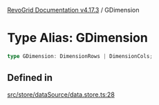 [RevoGrid Documentation v4.17.3](README.md) / GDimension

# Type Alias: GDimension

```ts
type GDimension: DimensionRows | DimensionCols;
```

## Defined in

[src/store/dataSource/data.store.ts:28](https://github.com/revolist/revogrid/blob/3aa06b5b2b2375c31a2a8275a0aefcbc04de60c5/src/store/dataSource/data.store.ts#L28)
